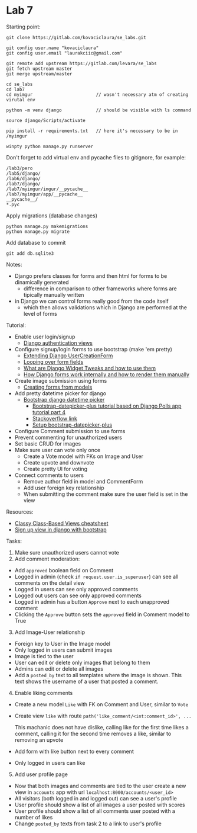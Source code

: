 # Lab 7

Starting point:
```
git clone https://gitlab.com/kovaciclaura/se_labs.git
```
```
git config user.name "kovaciclaura"
git config user.email "laurakciic@gmail.com"
```
```
git remote add upstream https://gitlab.com/levara/se_labs
git fetch upstream master
git merge upstream/master
```
```
cd se_labs
cd lab7
cd myimgur                        // wasn't necessary atm of creating virutal env
```
```
python -m venv django             // should be visible with ls command
```
```
source django/Scripts/activate
```
```
pip install -r requirements.txt   // here it's necessary to be in /myimgur
```
```
winpty python manage.py runserver
```

Don't forget to add virtual env and pycache files to gitignore, for example:
```
/lab3/pero
/lab5/django/
/lab6/django/
/lab7/django/
/lab7/myimgur/imgur/__pycache__
/lab7/myimgur/app/__pycache__
__pycache__/
*.pyc
```

Apply migrations (database changes)
```
python manage.py makemigrations
python manage.py migrate
```

Add database to commit 
```
git add db.sqlite3
```


Notes:
- Django prefers classes for forms and then html for forms to be dinamically generated 
  - difference in comparison to other frameworks where forms are tipically manually written 
- in Django we can control forms really good from the code itself
  - which then allows validations which in Django are performed at the level of forms

Tutorial: 

- Enable user login/signup
  - [Django authentication views](https://docs.djangoproject.com/en/3.1/topics/auth/default/#django.contrib.auth.forms.AuthenticationForm)
- Configure signup/login forms to use bootstrap (make 'em pretty)
  - [Extending Django UserCreationForm](https://dev.to/yahaya_hk/usercreation-form-with-multiple-fields-in-django-ek9)
  - [Looping over form fields](https://docs.djangoproject.com/en/3.1/topics/forms/#looping-over-the-form-s-fields)
  - [What are Django Widget Tweaks and how to use them](https://simpleisbetterthancomplex.com/2015/12/04/package-of-the-week-django-widget-tweaks.html)
  - [How Django forms work internally and how to render them manually](https://simpleisbetterthancomplex.com/article/2017/08/19/how-to-render-django-form-manually.html)
- Create image submission using forms
  - [Creating forms from models](https://docs.djangoproject.com/en/3.1/topics/forms/modelforms/)
- Add pretty datetime picker for django
  - [Bootstrap django datetime picker](https://github.com/monim67/django-bootstrap-datepicker-plus)
    - [Bootstrap-datepicker-plus tutorial based on Django Polls app tutorial part 4](https://django-bootstrap-datepicker-plus.readthedocs.io/en/latest/Walkthrough.html)
    - [Stackoverflow link](https://stackoverflow.com/a/49065034/347891)
    - [Setup bootstrap-datepicker-plus](https://monim67.github.io/django-bootstrap-datepicker-plus/configure/)
- Configure Comment submission to use forms
- Prevent commenting for unauthorized users
- Set basic CRUD for images
- Make sure user can vote only once
  - Create a Vote model with FKs on Image and User
  - Create upvote and downvote
  - Create pretty UI for voting
- Connect comments to users
  - Remove author field in model and CommentForm
  - Add user foreign key relationship
  - When submitting the comment make sure the user field is set in the view



Resources: 

- [Classy Class-Based Views cheatsheet](https://ccbv.co.uk/)
- [Sign up view in django with bootstrap](https://stackoverflow.com/questions/39294499/sign-up-view-in-django-with-bootsrap)

Tasks: 
1. Make sure unauthorized users cannot vote
2. Add comment moderation:
  - Add `approved` boolean field on Comment
  - Logged in admin (check `if request.user.is_superuser`) can see all comments
    on the detail view
  - Logged in users can see only approved comments
  - Logged out users can see only approved comments
  - Logged in admin has a button `Approve` next to each unapproved comment
  - Clicking the `Approve` button sets the `approved` field in Comment model to
    True 
3. Add Image-User relationship
  - Foreign key to User in the Image model
  - Only logged in users can submit images
  - Image is tied to the user
  - User can edit or delete only images that belong to them
  - Admins can edit or delete all images
  - Add a `posted_by` text to all templates where the image is shown. This text
    shows the username of a user that posted a comment. 
4. Enable liking comments
  - Create a new model `Like` with FK on Comment and User, similar to `Vote`
  - Create view `like` with route `path('like_comment/<int:comment_id>', ...`  

    This machanic does not have dislike, calling like for the first time
    likes a comment, calling it for the second time removes a like, similar
    to removing an upvote
  - Add form with like button next to every comment
  - Only logged in users can like
5. Add user profile page
  - Now that both images and comments are tied to the user create a new view in
    `accounts` app with url `localhost:8000/accounts/<user_id>`
  - All visitors (both logged in and logged out) can see a user's profile
  - User profile should show a list of all images a user posted with scores
  - User profile should show a list of all comments user posted with a number
    of likes
  - Change `posted_by` texts from task 2 to a link to user's profile






